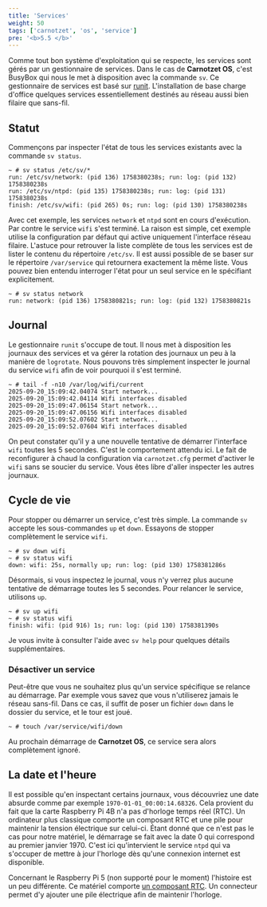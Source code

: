 ```yaml
---
title: 'Services'
weight: 50
tags: ['carnotzet', 'os', 'service']
pre: '<b>5.5 </b>'
---
```


Comme tout bon système d'exploitation qui se respecte, les services sont gérés
par un gestionnaire de services. Dans le cas de **Carnotzet OS**, c'est BusyBox
qui nous le met à disposition avec la commande `sv`. Ce gestionnaire de services
est basé sur [runit][runit]. L'installation de base charge d'office quelques
services essentiellement destinés au réseau aussi bien filaire que sans-fil.

## Statut

Commençons par inspecter l'état de tous les services existants avec la commande
`sv status`.

```
~ # sv status /etc/sv/*
run: /etc/sv/network: (pid 136) 1758380238s; run: log: (pid 132) 1758380238s
run: /etc/sv/ntpd: (pid 135) 1758380238s; run: log: (pid 131) 1758380238s
finish: /etc/sv/wifi: (pid 265) 0s; run: log: (pid 130) 1758380238s
```

Avec cet exemple, les services `network` et `ntpd` sont en cours d'exécution.
Par contre le service `wifi` s'est terminé. La raison est simple, cet exemple
utilise la configuration par défaut qui active uniquement l'interface réseau
filaire. L'astuce pour retrouver la liste complète de tous les services est de
lister le contenu du répertoire `/etc/sv`. Il est aussi possible de se baser sur
le répertoire `/var/service` qui retournera exactement la même liste. Vous
pouvez bien entendu interroger l'état pour un seul service en le spécifiant
explicitement.

```
~ # sv status network
run: network: (pid 136) 1758380821s; run: log: (pid 132) 1758380821s
```

## Journal

Le gestionnaire `runit` s'occupe de tout. Il nous met à disposition les journaux
des services et va gérer la rotation des journaux un peu à la manière de
`logrotate`. Nous pouvons très simplement inspecter le journal du service `wifi`
afin de voir pourquoi il s'est terminé.

```
~ # tail -f -n10 /var/log/wifi/current
2025-09-20_15:09:42.04074 Start network...
2025-09-20_15:09:42.04114 Wifi interfaces disabled
2025-09-20_15:09:47.06154 Start network...
2025-09-20_15:09:47.06156 Wifi interfaces disabled
2025-09-20_15:09:52.07602 Start network...
2025-09-20_15:09:52.07604 Wifi interfaces disabled
```

On peut constater qu'il y a une nouvelle tentative de démarrer l'interface
`wifi` toutes les 5 secondes. C'est le comportement attendu ici. Le fait de
reconfigurer à chaud la configuration via `carnotzet.cfg` permet d'activer le
`wifi` sans se soucier du service. Vous êtes libre d'aller inspecter les autres
journaux.

## Cycle de vie

Pour stopper ou démarrer un service, c'est très simple. La commande `sv` accepte
les sous-commandes `up` et `down`. Essayons de stopper complètement le service
`wifi`.

```
~ # sv down wifi
~ # sv status wifi
down: wifi: 25s, normally up; run: log: (pid 130) 1758381286s
```

Désormais, si vous inspectez le journal, vous n'y verrez plus aucune tentative
de démarrage toutes les 5 secondes. Pour relancer le service, utilisons `up`.

```
~ # sv up wifi
~ # sv status wifi
finish: wifi: (pid 916) 1s; run: log: (pid 130) 1758381390s
```

Je vous invite à consulter l'aide avec `sv help` pour quelques détails
supplémentaires.

### Désactiver un service

Peut-être que vous ne souhaitez plus qu'un service spécifique se relance au
démarrage. Par exemple vous savez que vous n'utiliserez jamais le réseau
sans-fil. Dans ce cas, il suffit de poser un fichier `down` dans le dossier du
service, et le tour est joué.

```
~ # touch /var/service/wifi/down
```

Au prochain démarrage de **Carnotzet OS**, ce service sera alors complètement
ignoré.

## La date et l'heure

Il est possible qu'en inspectant certains journaux, vous découvriez une date
absurde comme par exemple `1970-01-01_00:00:14.68326`. Cela provient du fait que
la carte Raspberry Pi 4B n'a pas d'horloge temps réel (RTC). Un ordinateur plus
classique comporte un composant RTC et une pile pour maintenir la tension
électrique sur celui-ci. Étant donné que ce n'est pas le cas pour notre
matériel, le démarrage se fait avec la date 0 qui correspond au premier
janvier 1970. C'est ici qu'intervient le service `ntpd` qui va s'occuper de
mettre à jour l'horloge dès qu'une connexion internet est disponible.

Concernant le Raspberry Pi 5 (non supporté pour le moment) l'histoire est un peu
différente. Ce matériel comporte [un composant RTC][rtc]. Un connecteur permet
d'y ajouter une pile électrique afin de maintenir l'horloge.

[runit]: https://smarden.org/runit/
[rtc]:
  https://www.raspberrypi.com/documentation/computers/raspberry-pi.html#real-time-clock-rtc
